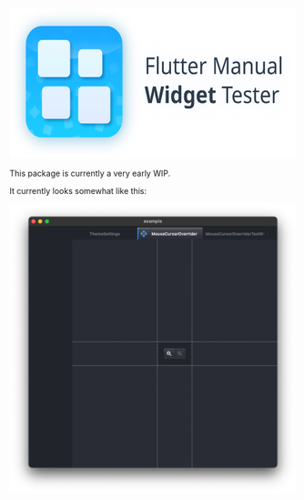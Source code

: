<!-- 
This README describes the package. If you publish this package to pub.dev,
this README's contents appear on the landing page for your package.

For information about how to write a good package README, see the guide for
[writing package pages](https://dart.dev/guides/libraries/writing-package-pages). 

For general information about developing packages, see the Dart guide for
[creating packages](https://dart.dev/guides/libraries/create-library-packages)
and the Flutter guide for
[developing packages and plugins](https://flutter.dev/developing-packages). 
-->

<p align="center">
  <img width="640" height="266" src="./svg/logo.svg" alt="Flutter Manual Widget Tester logo">
</p>

This package is currently a very early WIP.

It currently looks somewhat like this:

![early screenshot](/readme_images/early_screenshot.png "Early Screenshot")